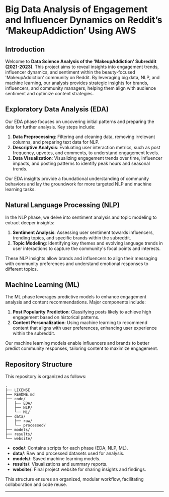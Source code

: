 
# Big Data Analysis of Engagement and Influencer Dynamics on Reddit’s ‘MakeupAddiction’ Using AWS

## Introduction

Welcome to **Data Science Analysis of the 'MakeupAddiction' Subreddit (2021-2023)**. This project aims to reveal insights into engagement trends, influencer dynamics, and sentiment within the beauty-focused 'MakeupAddiction' community on Reddit. By leveraging big data, NLP, and machine learning, our analysis provides strategic insights for brands, influencers, and community managers, helping them align with audience sentiment and optimize content strategies.

## Exploratory Data Analysis (EDA)

Our EDA phase focuses on uncovering initial patterns and preparing the data for further analysis. Key steps include:

1. **Data Preprocessing**: Filtering and cleaning data, removing irrelevant columns, and preparing text data for NLP.
2. **Descriptive Analysis**: Evaluating user interaction metrics, such as post frequency, upvotes, and comments, to understand engagement levels.
3. **Data Visualization**: Visualizing engagement trends over time, influencer impacts, and posting patterns to identify peak hours and seasonal trends.

Our EDA insights provide a foundational understanding of community behaviors and lay the groundwork for more targeted NLP and machine learning tasks.

## Natural Language Processing (NLP)

In the NLP phase, we delve into sentiment analysis and topic modeling to extract deeper insights:

1. **Sentiment Analysis**: Assessing user sentiment towards influencers, trending topics, and specific brands within the subreddit.
2. **Topic Modeling**: Identifying key themes and evolving language trends in user interactions to capture the community's focal points and interests.

These NLP insights allow brands and influencers to align their messaging with community preferences and understand emotional responses to different topics.

## Machine Learning (ML)

The ML phase leverages predictive models to enhance engagement analysis and content recommendations. Major components include:

1. **Post Popularity Prediction**: Classifying posts likely to achieve high engagement based on historical patterns.
2. **Content Personalization**: Using machine learning to recommend content that aligns with user preferences, enhancing user experience within the subreddit.

Our machine learning models enable influencers and brands to better predict community responses, tailoring content to maximize engagement.

## Repository Structure

This repository is organized as follows:

```
.
├── LICENSE
├── README.md
├── code/
│   ├── EDA/
│   ├── NLP/
│   └── ML/
├── data/
│   ├── raw/
│   └── processed/
├── models/
├── results/
└── website/
```

- **code/**: Contains scripts for each phase (EDA, NLP, ML).
- **data/**: Raw and processed datasets used for analysis.
- **models/**: Saved machine learning models.
- **results/**: Visualizations and summary reports.
- **website/**: Final project website for sharing insights and findings.

This structure ensures an organized, modular workflow, facilitating collaboration and code reuse.

---
